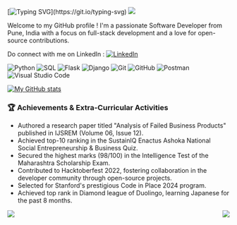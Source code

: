 [![Typing SVG](https://readme-typing-svg.herokuapp.com/?size=35&lines=Hello+There!;I%E2%80%99m+/Comder101.)](https://git.io/typing-svg) ![](https://komarev.com/ghpvc/?username=Comder101)

<!--
**Comder101/Comder101** is a ✨ _special_ ✨ repository because its `README.md` (this file) appears on your GitHub profile.

Here are some ideas to get you started:

- 🔭 I’m currently working on ...
- 🌱 I’m currently learning ...
- 👯 I’m looking to collaborate on ...
- 🤔 I’m looking for help with ...
- 💬 Ask me about ...
- 📫 How to reach me: ...
- 😄 Pronouns: ...
- ⚡ Fun fact: ...
-->

Welcome to my GitHub profile ! I'm a passionate Software Developer from Pune, India with a focus on full-stack development and a love for open-source contributions.

Do connect with me on LinkedIn : [![LinkedIn](https://img.shields.io/badge/LinkedIn-blue?style=flat-square&logo=linkedin&logoWidth=20)](https://www.linkedin.com/in/pratikvmore/)



![Python](https://img.shields.io/badge/Python-3776AB?style=for-the-badge&logo=python&logoColor=white)
![SQL](https://img.shields.io/badge/SQL-003B57?style=for-the-badge&logo=sqlite&logoColor=white)
![Flask](https://img.shields.io/badge/Flask-FFFFFF?style=for-the-badge&logo=flask&logoColor=black)
![Django](https://img.shields.io/badge/Django-092E20?style=for-the-badge&logo=django&logoColor=white)
![Git](https://img.shields.io/badge/Git-F05032?style=for-the-badge&logo=git&logoColor=white)
![GitHub](https://img.shields.io/badge/GitHub-181717?style=for-the-badge&logo=github&logoColor=white)
![Postman](https://img.shields.io/badge/Postman-FF6C37?style=for-the-badge&logo=postman&logoColor=white)
![Visual Studio Code](https://img.shields.io/badge/VS%20Code-0078d7?style=for-the-badge&logo=visual-studio-code&logoColor=white)

[![My GitHub stats](https://github-readme-statsme.vercel.app/api?username=comder101&hide=stars&count_private=true&show_icons=true&include_all_commits=true&card_width=600px&rank_icon=github)](https://github.com/Comder101/github-readme-statsme)


### 🏆 Achievements & Extra-Curricular Activities
- Authored a research paper titled "Analysis of Failed Business Products" published in IJSREM (Volume 06, Issue 12).
- Achieved top-10 ranking in the SustainIQ Enactus Ashoka National Social Entrepreneurship & Business Quiz.
- Secured the highest marks (98/100) in the Intelligence Test of the Maharashtra Scholarship Exam.
- Contributed to Hacktoberfest 2022, fostering collaboration in the developer community through open-source projects.
- Selected for Stanford's prestigious Code in Place 2024 program.
- Achieved top rank in Diamond league of Duolingo, learning Japanese for the past 8 months.

<a href="https://github.com/Comder101/Admindb-platform">
  <img align="left" src="https://github-readme-statsme.vercel.app/api/pin/?username=Comder101&repo=Admindb-platform&show_owner=true" />
</a>
<a href="https://github.com/Comder101/Devstar_img.extractor">
   <img align="right" src="https://github-readme-statsme.vercel.app/api/pin/?username=Comder101&repo=Devstar_img.extractor&show_owner=true" />
</a>
